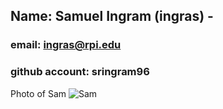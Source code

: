 ## Name: Samuel Ingram (ingras) - 
### email: ingras@rpi.edu 
### github account: sringram96
Photo of Sam ![Sam](images/msk.jpg)
